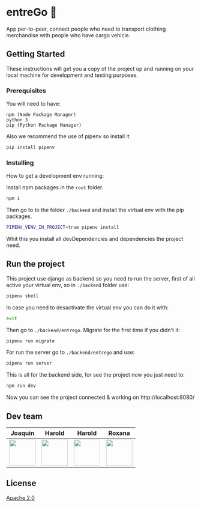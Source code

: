 # entreGo 🚛

App per-to-peer, connect people who need to transport clothing merchandise with people who have cargo vehicle.

## Getting Started

These instructions will get you a copy of the project up and running on your local machine for development and testing purposes.

### Prerequisites

You will need to have:

```
npm (Node Package Manager)
python 3
pip (Python Package Manager)
```
Also we recommend the use of pipenv so install it

```bash
pip install pipenv 
```

### Installing

How to get a development env running:

Install npm packages in the ```root``` folder.

```bash
npm i
```

Then go to to the folder ```./backend``` and install the virtual env with the pip packages.

```bash
PIPENV_VENV_IN_PROJECT=true pipenv install
```

Whit this you install all devDependencies and dependencies the project need.

## Run the project

This project use django as backend so you need to run the server, first of all active your virtual env, so in ```./backend``` folder use:

```bash
pipenv shell
```
In case you need to desactivate the virtual env you can do it with:

```bash
exit
```

Then go to ```./backend/entrego```.
Migrate for the first time if you didn't it:

```bash
pipenv run migrate
```
For run the server go to ```./backend/entrego``` and use:

```bash
pipenv run server
```
This is all for the backend side, for see the project now you just need to:

```bash
npm run dev
```

Now you can see the project connected & working on http://localhost:8080/

## Dev team

Joaquin | Harold | Harold | Roxana
------------ | ----------- | ------------ | -----------
[<img src="https://avatars0.githubusercontent.com/u/19353687?s=400&v=4" width="70" height="70" />](https://github.com/ByeBye-Sama) | [<img src="https://github.githubassets.com/images/modules/logos_page/GitHub-Mark.png" width="70" height="70" />](https://github.com/hacodeml) | [<img src="https://avatars2.githubusercontent.com/u/47786832?s=460&v=4" width="70" height="70" />](https://github.com/haroldavis) | [<img src="https://github.githubassets.com/images/modules/logos_page/GitHub-Mark.png" width="70" height="70" />](https://github.com/roxanaes)

## License

[Apache 2.0](https://github.com/ByeBye-Sama/entreGo/blob/master/LICENSE)
